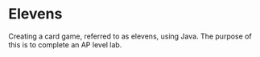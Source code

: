 # Elevens
Creating a card game, referred to as elevens, using Java.
The purpose of this is to complete an AP level lab.
